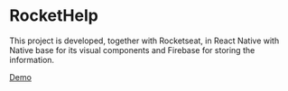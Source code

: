 # RocketHelp

This project is developed, together with Rocketseat, in React Native with Native base for its visual components and Firebase for storing the information.

[Demo](https://user-images.githubusercontent.com/26734503/180146792-81f7bf9e-abbc-4680-832a-4c53c629328e.webm)
